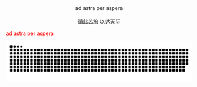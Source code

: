 
<div align="center">ad astra per aspera </div><br>
<div align="center">循此苦旅 以达天际</div>

<font color=#FF000 >ad astra per aspera </font>

<picture>
  <source media="(prefers-color-scheme: dark)" srcset="https://raw.githubusercontent.com/ii2day/ii2day/output/github-contribution-grid-snake-dark.svg">
  <source media="(prefers-color-scheme: light)" srcset="https://raw.githubusercontent.com/ii2day/ii2day/output/github-contribution-grid-snake.svg">
  <img alt="github contribution grid snake animation" src="https://raw.githubusercontent.com/ii2day/ii2day/output/github-contribution-grid-snake.svg">
</picture>